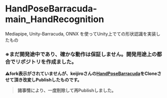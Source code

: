 # HandPoseBarracuda-main_HandRecognition
Mediapipe, Unity-Barracuda, ONNX を使ってUnity上でての形状認識を実装したもの

### ※まだ開発途中であり、確かな動作は保証しません。開発用途上の都合でリポジトリを作成ました。

:warning:**fork表示がされていませんが、keijiroさんの[HandPoseBarracuda](https://github.com/keijiro/HandPoseBarracuda)をCloneさせて頂き改変しPublishしたものです。**


> **諸事情により、一度削除して再Publishしました。**
